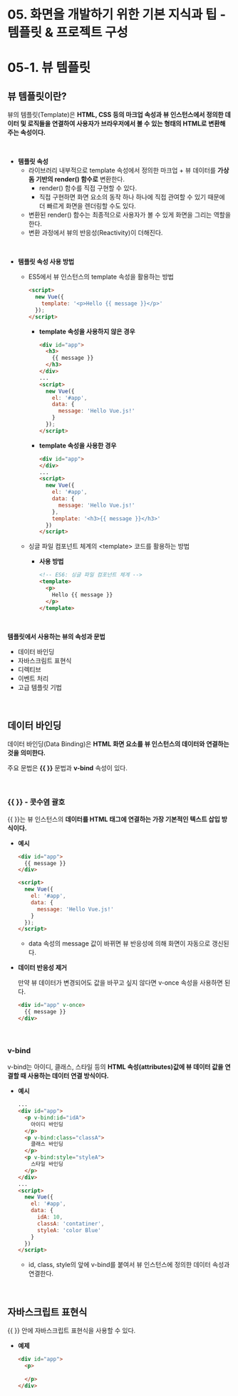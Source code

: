 # 05. 화면을 개발하기 위한 기본 지식과 팁 - 템플릿 & 프로젝트 구성

# 05-1. 뷰 템플릿

## 뷰 템플릿이란?

뷰의 템플릿(Template)은 **HTML, CSS 등의 마크업 속성과 뷰 인스턴스에서 정의한 데이터 및 로직들을 연결하여 사용자가 브라우저에서 볼 수 있는 형태의 HTML로 변환해 주는 속성이다.**

<br>

* **템플릿 속성**
  * 라이브러리 내부적으로 template 속성에서 정의한 마크업 + 뷰 데이터를 **가상 돔 기반의 render() 함수로** 변환한다.
    * render() 함수를 직접 구현할 수 있다.
    * 직접 구현하면 화면 요소의 동작 하나 하나에 직접 관여할 수 있기 때문에 더 빠르게 화면을 렌더링할 수도 있다.
  * 변환된 render() 함수는 최종적으로 사용자가 볼 수 있게 화면을 그리는 역할을 한다.
  * 변환 과정에서 뷰의 반응성(Reactivity)이 더해진다.

<br>

* **템플릿 속성 사용 방법**

  * ES5에서 뷰 인스턴스의 template 속성을 활용하는 방법

    ```html
    <script>
      new Vue({
        template: '<p>Hello {{ message }}</p>'
      });
    </script>
    ```

    * **template 속성을 사용하지 않은 경우**

      ```html
      <div id="app">
        <h3>
          {{ message }}
        </h3>
      </div>
      ...
      <script>
        new Vue({
          el: '#app',
          data: {
            message: 'Hello Vue.js!'
          }
        });
      </script>
      ```

    * **template 속성을 사용한 경우**

      ```html
      <div id="app">
      </div>
      ...
      <script>
        new Vue({
          el: '#app',
          data: {
            message: 'Hello Vue.js!'
          },
          template: '<h3>{{ message }}</h3>'
        })
      </script>
      ```

  * 싱글 파일 컴포넌트 체계의 \<template> 코드를 활용하는 방법

    * **사용 방법**

      ```html
      <!-- ES6: 싱글 파일 컴포넌트 체계 -->
      <template>
        <p>
          Hello {{ message }}
        </p>
      </template>
      ```

<br>

**템플릿에서 사용하는 뷰의 속성과 문법**

* 데이터 바인딩
* 자바스크림트 표현식
* 디렉티브
* 이벤트 처리
* 고급 템플릿 기법

<br>

## 데이터 바인딩

데이터 바인딩(Data Binding)은 **HTML 화면 요소를 뷰 인스턴스의 데이터와 연결하는 것을 의미한다.** 

주요 문법은 **{{ }}** 문법과 **v-bind** 속성이 있다.

<br>

### {{ }} - 콧수염 괄호

{{ }}는 뷰 인스턴스의 **데이터를 HTML 태그에 연결하는 가장 기본적인 텍스트 삽입 방식이다.**

* **예시**

  ```html
  <div id="app">
    {{ message }}
  </div>
  
  <script>
    new Vue({
      el: '#app',
      data: {
        message: 'Hello Vue.js!'
      }
    });
  </script>
  ```

  * data 속성의 message 값이 바뀌면 뷰 반응성에 의해 화면이 자동으로 갱신된다.

* **데이터 반응성 제거**

  만약 뷰 데이터가 변경되어도 값을 바꾸고 싶지 않다면 v-once 속성을 사용하면 된다.

  ```html
  <div id="app" v-once>
    {{ message }}
  </div>
  ```

<br>

### v-bind

v-bind는 아이디, 클래스, 스타일 등의 **HTML 속성(attributes)값에 뷰 데이터 값을 연결할 때 사용하는 데이터 연결 방식이다.**

* **예시**

  ```html
  ...
  <div id="app">
    <p v-bind:id="idA">
      아이디 바인딩
    </p>
    <p v-bind:class="classA">
      클래스 바인딩
    </p>
    <p v-bind:style="styleA">
      스타일 바인딩
    </p>
  </div>
  ...
  <script>
    new Vue({
      el: '#app',
      data: {
        idA: 10,
        classA: 'contatiner',
        styleA: 'color Blue'
      }
    })
  </script>
  ```

  * id, class, style의 앞에 v-bind를 붙여서 뷰 인스턴스에 정의한 데이터 속성과 연결한다.

<br>

## 자바스크립트 표현식

{{ }} 안에 자바스크립트 표현식을 사용할 수 있다.

* **예제**

  ```html
  <div id="app">
    <p>
      
    </p>
  </div>
  ```

  

